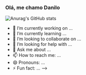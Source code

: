### Olá, me chamo Danilo

![Anurag's GitHub stats](https://github-readme-stats.vercel.app/api?username=Danil0Ribeir0&theme=dark&show_icons=true)


- 🔭 I’m currently working on ...
- 🌱 I’m currently learning ...
- 👯 I’m looking to collaborate on ...
- 🤔 I’m looking for help with ...
- 💬 Ask me about ...
- 📫 How to reach me: ...
- 😄 Pronouns: ...
- ⚡ Fun fact: ...
-->
